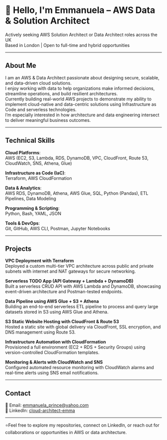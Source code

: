 # 👋 Hello, I'm Emmanuela – AWS Data & Solution Architect  

Actively seeking AWS Solution Architect or Data Architect roles across the UK  
Based in London | Open to full-time and hybrid opportunities  

---

## About Me  

I am an AWS & Data Architect passionate about designing secure, scalable, and data-driven cloud solutions.  
I enjoy working with data to help organizations make informed decisions, streamline operations, and build resilient architectures.  
Currently building real-world AWS projects to demonstrate my ability to implement cloud-native and data-centric solutions using Infrastructure as Code and serverless technologies.  
I’m especially interested in how architecture and data engineering intersect to deliver meaningful business outcomes.

---

## Technical Skills  

**Cloud Platforms**:  
AWS (EC2, S3, Lambda, RDS, DynamoDB, VPC, CloudFront, Route 53, CloudWatch, SNS, Athena, Glue)  

**Infrastructure as Code (IaC)**:  
Terraform, AWS CloudFormation  

**Data & Analytics**:  
AWS RDS, DynamoDB, Athena, AWS Glue, SQL, Python (Pandas), ETL Pipelines, Data Modeling  

**Programming & Scripting**:  
Python, Bash, YAML, JSON  

**Tools & DevOps**:  
Git, GitHub, AWS CLI, Postman, Jupyter Notebooks  

---

## Projects  

**VPC Deployment with Terraform**  
Deployed a custom multi-tier VPC architecture across public and private subnets with internet and NAT gateways for secure networking.  

**Serverless TODO App (API Gateway + Lambda + DynamoDB)**  
Built a serverless CRUD API with AWS Lambda and DynamoDB, showcasing event-driven architecture and Postman-tested endpoints.  

**Data Pipeline using AWS Glue + S3 + Athena**  
Building an end-to-end serverless ETL pipeline to process and query large datasets stored in S3 using AWS Glue and Athena.  

**S3 Static Website Hosting with CloudFront & Route 53**  
Hosted a static site with global delivery via CloudFront, SSL encryption, and DNS management using Route 53.  

**Infrastructure Automation with CloudFormation**  
Provisioned a full environment (EC2 + RDS + Security Groups) using version-controlled CloudFormation templates.  

**Monitoring & Alerts with CloudWatch and SNS**  
Configured automated resource monitoring with CloudWatch alarms and real-time alerts using SNS email notifications.  

---

## Contact  

📧 Email: [emmanuela_prince@yahoo.com](mailto:emmanuela_prince@yahoo.com)  
🔗 LinkedIn: [cloud-architect-emma](https://www.linkedin.com/in/cloud-architect-emma)    
  

---

⭐️Feel free to explore my repositories, connect on LinkedIn, or reach out for collaborations or opportunities in AWS or data architecture.
